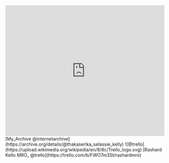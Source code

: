 <iframe src="https://www.facebook.com/plugins/post.php?href=https%3A%2F%2Fwww.facebook.com%2Fpermalink.php%3Fstory_fbid%3Dpfbid0AGszUYA82EMbPNsEAhSv3YFqeSuCeC6dHePkeFgNKyjohuRJiDQYjSdcsSZij6XQl%26id%3D100084464911565&show_text=true&width=500" width="500" height="411" style="border:none;overflow:hidden" scrolling="no" frameborder="0" allowfullscreen="true" allow="autoplay; clipboard-write; encrypted-media; picture-in-picture; web-share"></iframe>
[My_Archive @internetarchive](https://archive.org/details/@thakaserika_selassie_kelly)
![@trello](https://upload.wikimedia.org/wikipedia/en/8/8c/Trello_logo.svg)
[Rashard Kello MRO_ @trello](https://trello.com/b/FWO7m3St/rashardmro)
